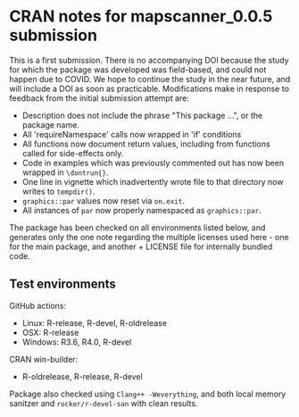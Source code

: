 # CRAN notes for mapscanner_0.0.5 submission

This is a first submission. There is no accompanying DOI because the study for which the package was developed was field-based, and could not happen due to COVID. We hope to continue the study in the near future, and will include a DOI as soon as practicable. Modifications make in response to feedback from the initial submission attempt are:

- Description does not include the phrase "This package ...", or the package name.
- All 'requireNamespace' calls now wrapped in 'if' conditions
- All functions now document return values, including from functions called for side-effects only.
- Code in examples which was previously commented out has now been wrapped in `\dontrun{}`.
- One line in vignette which inadvertently wrote file to that directory now writes to `tempdir()`.
- `graphics::par` values now reset via `on.exit`.
- All instances of `par` now properly namespaced as `graphics::par`.

The package has been checked on all environments listed below, and generates only the one note regarding the multiple licenses used here - one for the main package, and another + LICENSE file for internally bundled code.

## Test environments

GitHub actions:
* Linux: R-release, R-devel, R-oldrelease
* OSX: R-release
* Windows: R3.6, R4.0, R-devel

CRAN win-builder:
* R-oldrelease, R-release, R-devel

Package also checked using `Clang++ -Weverything`, and both local memory sanitzer and `rocker/r-devel-san` with clean results.

